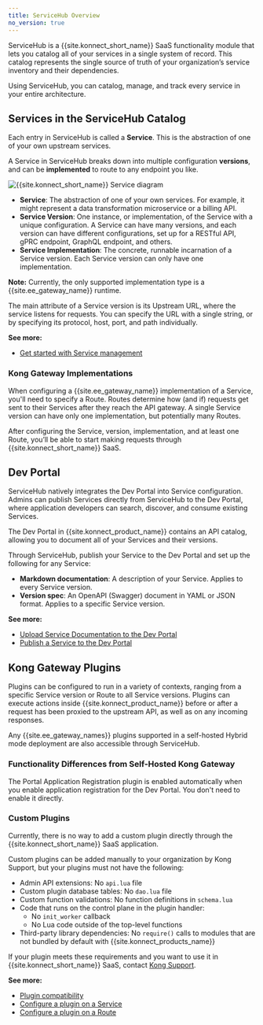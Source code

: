 ```yaml
---
title: ServiceHub Overview
no_version: true
---
```


ServiceHub is a {{site.konnect_short_name}} SaaS functionality module that
lets you catalog all of your services in a single system of record. This
catalog represents the single source of truth of your organization’s service
inventory and their dependencies.

Using ServiceHub, you can catalog, manage, and track every service in your
entire architecture.

## Services in the ServiceHub Catalog

Each entry in ServiceHub is called a **Service**.
This is the abstraction of one of your own upstream services.

A Service in ServiceHub breaks down into multiple
configuration **versions**, and can be **implemented** to route to any
endpoint you like.

![{{site.konnect_short_name}} Service diagram](/assets/images/docs/konnect/konnect-services-diagram.png)

* **Service**: The abstraction of one of
your own services. For example, it might represent a data
transformation microservice or a billing API.
* **Service Version**: One instance, or implementation, of the
Service with a unique configuration. A Service can have many versions,
and each version can have different configurations, set up for a RESTful API,
gPRC endpoint, GraphQL endpoint, and others.
* **Service Implementation**: The concrete, runnable incarnation of a Service
version. Each Service version can only have one implementation.

<div class="alert alert-ee blue">
<b>Note:</b> Currently, the only supported implementation type is a
{{site.ee_gateway_name}} runtime.
</div>

The main attribute of a Service version is its Upstream URL, where the service
listens for requests. You can specify the URL with a single string, or by
specifying its protocol, host, port, and path individually.

**See more:**
* [Get started with Service management](/konnect/service-hub/manage-services)

### Kong Gateway Implementations

When configuring a {{site.ee_gateway_name}} implementation of a Service, you'll
need to specify a Route. Routes determine how (and if) requests get sent to
their Services after they reach the API gateway. A single Service version
can have only one implementation, but potentially many Routes.

After configuring the Service, version, implementation, and at least one Route,
you’ll be able to start making requests through {{site.konnect_short_name}} SaaS.

## Dev Portal

ServiceHub natively integrates the Dev Portal into Service configuration.
Admins can publish Services directly from ServiceHub to the Dev Portal, where
application developers can search, discover, and consume existing Services.

The Dev Portal in {{site.konnect_product_name}} contains an API catalog,
allowing you to document all of your Services and their versions.

Through ServiceHub, publish your Service to the Dev Portal and set up
the following for any Service:
* **Markdown documentation**: A description of your Service. Applies to every
Service version.
* **Version spec**: An OpenAPI (Swagger) document in YAML or JSON format.
Applies to a specific Service version.

**See more:**
* [Upload Service Documentation to the Dev Portal](/konnect/service-hub/dev-portal/service-documentation)
* [Publish a Service to the Dev Portal](/konnect/service-hub/dev-portal/publish)

## Kong Gateway Plugins

Plugins can be configured to run in a variety of contexts,
ranging from a specific Service version or Route to all Service versions. Plugins
can execute actions inside {{site.konnect_product_name}} before or after a request
has been proxied to the upstream API, as well as on any incoming responses.

Any {{site.ee_gateway_names}} plugins supported in a self-hosted Hybrid mode
deployment are also accessible through ServiceHub.

### Functionality Differences from Self-Hosted Kong Gateway

The Portal Application Registration plugin is enabled automatically when you
enable application registration for the Dev Portal. You don't need to
enable it directly.

### Custom Plugins

Currently, there is no way to add a custom plugin directly through the
{{site.konnect_short_name}} SaaS application.

Custom plugins can be added manually to your organization by Kong Support, but
your plugins must not have the following:

* Admin API extensions: No `api.lua` file
* Custom plugin database tables: No `dao.lua` file
* Custom function validations: No function definitions in `schema.lua`
* Code that runs on the control plane in the plugin handler:
  * No `init_worker` callback
  * No Lua code outside of the top-level functions
* Third-party library dependencies: No `require()` calls to modules that are
not bundled by default with {{site.konnect_products_name}}

If your plugin meets these requirements and you want to use it in
{{site.konnect_short_name}} SaaS, contact [Kong Support](https://support.konghq.com/).

**See more:**
* [Plugin compatibility](/hub/plugins/compatibility/)
* [Configure a plugin on a Service](/konnect/service-hub/plugins/enable-service-plugin)
* [Configure a plugin on a Route](/konnect/service-hub/plugins/enable-route-plugin)
